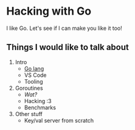 # Hacking with Go

I like Go. Let's see if I can make you like it too!

## Things I would like to talk about

1. Intro
    - [Go lang](https://golang.org/)
    - VS Code
    - Tooling
1. Goroutines
    - *Wat?*
    - Hacking :3
    - Benchmarks
1. Other stuff
    - Key/val server from scratch
